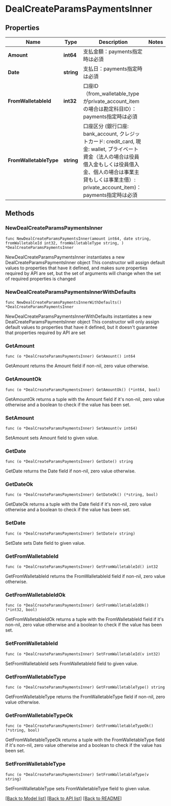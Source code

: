 # DealCreateParamsPaymentsInner

## Properties

Name | Type | Description | Notes
------------ | ------------- | ------------- | -------------
**Amount** | **int64** | 支払金額：payments指定時は必須 | 
**Date** | **string** | 支払日：payments指定時は必須 | 
**FromWalletableId** | **int32** | 口座ID（from_walletable_typeがprivate_account_itemの場合は勘定科目ID）：payments指定時は必須 | 
**FromWalletableType** | **string** | 口座区分 (銀行口座: bank_account, クレジットカード: credit_card, 現金: wallet, プライベート資金（法人の場合は役員借入金もしくは役員借入金、個人の場合は事業主貸もしくは事業主借）: private_account_item)：payments指定時は必須 | 

## Methods

### NewDealCreateParamsPaymentsInner

`func NewDealCreateParamsPaymentsInner(amount int64, date string, fromWalletableId int32, fromWalletableType string, ) *DealCreateParamsPaymentsInner`

NewDealCreateParamsPaymentsInner instantiates a new DealCreateParamsPaymentsInner object
This constructor will assign default values to properties that have it defined,
and makes sure properties required by API are set, but the set of arguments
will change when the set of required properties is changed

### NewDealCreateParamsPaymentsInnerWithDefaults

`func NewDealCreateParamsPaymentsInnerWithDefaults() *DealCreateParamsPaymentsInner`

NewDealCreateParamsPaymentsInnerWithDefaults instantiates a new DealCreateParamsPaymentsInner object
This constructor will only assign default values to properties that have it defined,
but it doesn't guarantee that properties required by API are set

### GetAmount

`func (o *DealCreateParamsPaymentsInner) GetAmount() int64`

GetAmount returns the Amount field if non-nil, zero value otherwise.

### GetAmountOk

`func (o *DealCreateParamsPaymentsInner) GetAmountOk() (*int64, bool)`

GetAmountOk returns a tuple with the Amount field if it's non-nil, zero value otherwise
and a boolean to check if the value has been set.

### SetAmount

`func (o *DealCreateParamsPaymentsInner) SetAmount(v int64)`

SetAmount sets Amount field to given value.


### GetDate

`func (o *DealCreateParamsPaymentsInner) GetDate() string`

GetDate returns the Date field if non-nil, zero value otherwise.

### GetDateOk

`func (o *DealCreateParamsPaymentsInner) GetDateOk() (*string, bool)`

GetDateOk returns a tuple with the Date field if it's non-nil, zero value otherwise
and a boolean to check if the value has been set.

### SetDate

`func (o *DealCreateParamsPaymentsInner) SetDate(v string)`

SetDate sets Date field to given value.


### GetFromWalletableId

`func (o *DealCreateParamsPaymentsInner) GetFromWalletableId() int32`

GetFromWalletableId returns the FromWalletableId field if non-nil, zero value otherwise.

### GetFromWalletableIdOk

`func (o *DealCreateParamsPaymentsInner) GetFromWalletableIdOk() (*int32, bool)`

GetFromWalletableIdOk returns a tuple with the FromWalletableId field if it's non-nil, zero value otherwise
and a boolean to check if the value has been set.

### SetFromWalletableId

`func (o *DealCreateParamsPaymentsInner) SetFromWalletableId(v int32)`

SetFromWalletableId sets FromWalletableId field to given value.


### GetFromWalletableType

`func (o *DealCreateParamsPaymentsInner) GetFromWalletableType() string`

GetFromWalletableType returns the FromWalletableType field if non-nil, zero value otherwise.

### GetFromWalletableTypeOk

`func (o *DealCreateParamsPaymentsInner) GetFromWalletableTypeOk() (*string, bool)`

GetFromWalletableTypeOk returns a tuple with the FromWalletableType field if it's non-nil, zero value otherwise
and a boolean to check if the value has been set.

### SetFromWalletableType

`func (o *DealCreateParamsPaymentsInner) SetFromWalletableType(v string)`

SetFromWalletableType sets FromWalletableType field to given value.



[[Back to Model list]](../README.md#documentation-for-models) [[Back to API list]](../README.md#documentation-for-api-endpoints) [[Back to README]](../README.md)


